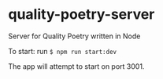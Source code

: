 # quality-poetry-server
Server for Quality Poetry written in Node

To start: run
``` $ npm run start:dev ```

The app will attempt to start on port 3001.
